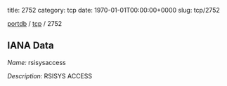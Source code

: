 title: 2752
category: tcp
date: 1970-01-01T00:00:00+0000
slug: tcp/2752

[portdb](/) / [tcp](/category/tcp.html) / 2752


## IANA Data

_Name:_ rsisysaccess

_Description:_ RSISYS ACCESS

